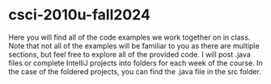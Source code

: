 # csci-2010u-fall2024
Here you will find all of the code examples we work together on in class. Note that not all of the examples will be familiar to you as there are multiple sections, but feel free to explore all of the provided code. I will post .java files or complete IntelliJ projects into folders for each week of the course. In the case of the foldered projects, you can find the .java file in the src folder.
